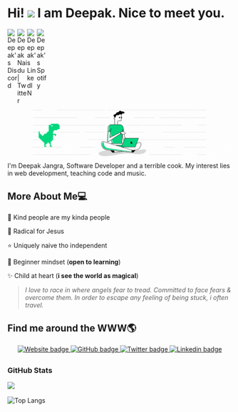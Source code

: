# Hi! <img src="https://media.giphy.com/media/hvRJCLFzcasrR4ia7z/giphy.gif" width="30px"> I am Deepak. Nice to meet you.

<a href="https://discord.gg/XTW52Kt">
  <img align="left" alt="Deepak's Discord" width="22px" src="https://raw.githubusercontent.com/peterthehan/peterthehan/master/assets/discord.svg" />
</a>
<a href="https://twitter.com/abhisheknaiidu">
  <img align="left" alt="Deepak Naidu | Twitter" width="22px" src="https://raw.githubusercontent.com/peterthehan/peterthehan/master/assets/twitter.svg" />
</a>
<a href="https://www.linkedin.com/in/abhisheknaiidu/">
  <img align="left" alt="Deepak's LinkedIN" width="22px" src="https://raw.githubusercontent.com/peterthehan/peterthehan/master/assets/linkedin.svg" />
</a>
<a href="https://open.spotify.com/user/e90fe4zsndbm6xoe2t7t8kogf?si=WaLKpwvWTle0btle2qPb6g">
  <img align="left" alt="Deepak's Spotify" width="22px" src="https://raw.githubusercontent.com/peterthehan/peterthehan/master/assets/spotify.svg" />
</a>

<br />

<img src="https://github.com/deepakpixel/deepakpixel/blob/master/Github_Profile_Bannerv4.gif?raw=true" alt="Profile banner Deepak Jangra Software Developer Web Developer"> 
I'm Deepak Jangra, Software Developer and a terrible cook. My interest lies in web development, teaching code and music.




## More About Me:computer:

:purple_heart: Kind people are my kinda people

:100: Radical for Jesus

:star: Uniquely naive tho independent

:apple: Beginner mindset (**open to learning**)

:sparkles: Child at heart (**i see the world as magical**)


>*I love to race in where angels fear to tread. Committed to face fears & overcome them. In order to escape any feeling of being stuck, i often travel.*


## Find me around the WWW🌎

<p align="center">
    <a href="https://deepakjangra.com">
     <img src="https://img.shields.io/badge/gadget-Website-pink.svg?style=for-the-badge&logo=data%3Aimage%2Fpng%3Bbase64%2CiVBORw0KGgoAAAANSUhEUgAAABgAAAAYCAQAAABKfvVzAAAABGdBTUEAALGPC%2FxhBQAAACBjSFJNAAB6JgAAgIQAAPoAAACA6AAAdTAAAOpgAAA6mAAAF3CculE8AAAAB3RJTUUH5QgKCxMd2yxJngAAAAJiS0dEAP%2BHj8y%2FAAACaUlEQVQ4jW3UT2icZRAG8KnZhVQoiPUPeupFhYKBphhJuqKiPSgoqQiuINiD2YMepIdiqxGKiAfR9JDdrwcFbXJoKEoTIsSDyamkmKTRSnaT%2FTYBhRJNlVaEYg7Kz8N%2BWZOw73uZd955YOaZmSciIiI0b17BWfNu%2Bdc%2Fbpk35Ih883fbycK7jaibkrruR7NS675TN%2BLQDogQckpSY3od0%2FCKxLCjGkr6jEkNyGWQLPxdawbk3e97HwmJivC2mkfklKw5pUPIACU3FIXwocvuERKJcKdxX%2BgQim54YwvQbdWvLurVpeYl0QKEPqln9broNw2HRMgbdUGP8%2BqW1PXYZ49EYo99usz5Wd2Xeow5Lx8KUgUh56jrflEz65JU6pJZy%2Br%2B0K9DKKjrC2dN6RTCo5Y94zHHDVr0g0Gve1yXnzwvhE5TPglXDWZ9eNW8uzK7omKLwUnvZfag%2BbChP3u%2BY7JJ3Q5AKPsss47ZCJsmJc6puKohkUhULFlSkTgnsZj5yyb8HTZNKEuU2wK2%2B8smbO5M6Zu2KQ37PLP6bYSFVtFFC%2B5uW%2FT7raIXwlCL1i4rDut0QLdx4w47YK8HXfNCRuu3hprtKAjhAYtmTKuquemmZVUzvrbmoBCeUHck5I24YL%2Biab%2F702lPesioUQ97ygnr%2FjKjaL8xI%2FLN4Vsxp%2BoDz6l6eUcNPVLHnVE1Z6U5fCEMuO2kEM644r7WtO71lVF3CCfdNvD%2FPuSctqok715XfNwCvGnZQTklq07t3rmtFX1Rw2sqhj0t9Va2oqVWeBsRWLHumstqNky3EYFdMjO0TWbmfLpbZv4DObAD%2FKeZcIAAAAAldEVYdGRhdGU6Y3JlYXRlADIwMjEtMDgtMTBUMTE6MTk6MjYrMDA6MDDJRCpKAAAAJXRFWHRkYXRlOm1vZGlmeQAyMDIxLTA4LTEwVDExOjE5OjI2KzAwOjAwuBmS9gAAAABJRU5ErkJggg%3D%3D" alt="Website badge" />
  </a>
  <a href="https://github.com/deepakpixel">
    <img src="https://img.shields.io/badge/GitHub-100000?style=for-the-badge&logo=github&logoColor=white" alt="GitHub badge" />
  </a>
  <a href="http://twitter.com/deepakpixel">
    <img src="https://img.shields.io/badge/Twitter-1DA1F2?style=for-the-badge&logo=twitter&logoColor=white" alt="Twitter badge" />
  </a>
  <a href="http://linkedin.com/in/deepakjangraa">
    <img src="https://img.shields.io/badge/LinkedIn-0077B5?style=for-the-badge&logo=linkedin&logoColor=white" alt="Linkedin badge" />
  </a>
</p>

## <h3 align="left">GitHub Stats</h3>

<a href="">
  <img align="centre" src="https://github-readme-stats.vercel.app/api?username=deepakpixel&count_private=true&include_all_commits=true&show_icons=true&title_color=007bff&text_color=e7e7e7&icon_color=007bff&bg_color=171c28" />
<a />
  
![Top Langs](https://github-readme-stats.vercel.app/api/top-langs/?username=deepakpixel&layout=compact&title_color=007bff&text_color=e7e7e7&icon_color=007bff&bg_color=171c28)
